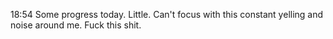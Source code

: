 18:54
Some progress today. Little.
Can't focus with this constant yelling and noise around me.
Fuck this shit.